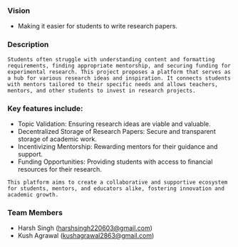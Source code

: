 ### Vision
- Making it easier for students to write research papers.

### Description

```
Students often struggle with understanding content and formatting requirements, finding appropriate mentorship, and securing funding for experimental research. This project proposes a platform that serves as a hub for various research ideas and inspiration. It connects students with mentors tailored to their specific needs and allows teachers, mentors, and other students to invest in research projects.
```

### Key features include:

- Topic Validation: Ensuring research ideas are viable and valuable.
- Decentralized Storage of Research Papers: Secure and transparent storage of academic work.
- Incentivizing Mentorship: Rewarding mentors for their guidance and support.
- Funding Opportunities: Providing students with access to financial resources for their research.

```
This platform aims to create a collaborative and supportive ecosystem for students, mentors, and educators alike, fostering innovation and academic growth.
```
### Team Members

- Harsh Singh (harshsingh220603@gmail.com)
- Kush Agrawal (kushagrawal2863@gmail.com)